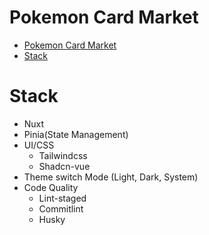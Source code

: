 # Pokemon Card Market

- [Pokemon Card Market](#pokemon-card-market)
- [Stack](#stack)

# Stack

- Nuxt
- Pinia(State Management)
- UI/CSS
  - Tailwindcss
  - Shadcn-vue
- Theme switch Mode (Light, Dark, System)
- Code Quality
  - Lint-staged
  - Commitlint
  - Husky
